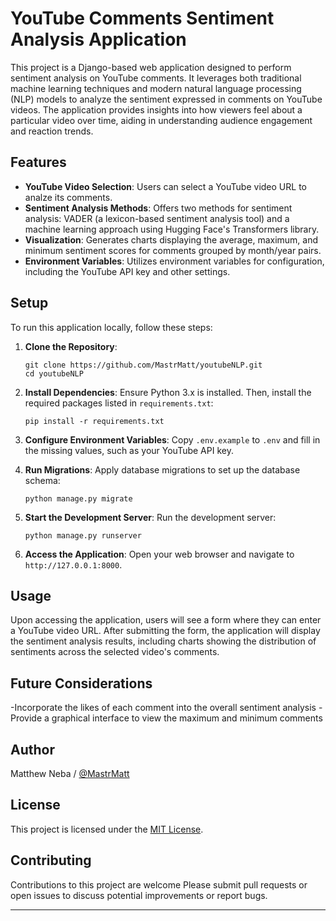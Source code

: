 # YouTube Comments Sentiment Analysis Application

This project is a Django-based web application designed to perform sentiment analysis on YouTube comments. It leverages both traditional machine learning techniques and modern natural language processing (NLP) models to analyze the sentiment expressed in comments on YouTube videos. The application provides insights into how viewers feel about a particular video over time, aiding in understanding audience engagement and reaction trends.


## Features

- **YouTube Video Selection**: Users can select a YouTube video URL to analze its comments.
- **Sentiment Analysis Methods**: Offers two methods for sentiment analysis: VADER (a lexicon-based sentiment analysis tool) and a machine learning approach using Hugging Face's Transformers library.
- **Visualization**: Generates charts displaying the average, maximum, and minimum sentiment scores for comments grouped by month/year pairs.
- **Environment Variables**: Utilizes environment variables for configuration, including the YouTube API key and other settings.

## Setup

To run this application locally, follow these steps:

1. **Clone the Repository**:
   ```
   git clone https://github.com/MastrMatt/youtubeNLP.git
   cd youtubeNLP
   ```

2. **Install Dependencies**:
   Ensure Python 3.x is installed. Then, install the required packages listed in `requirements.txt`:
   ```
   pip install -r requirements.txt
   ```

3. **Configure Environment Variables**:
   Copy `.env.example` to `.env` and fill in the missing values, such as your YouTube API key.

4. **Run Migrations**:
   Apply database migrations to set up the database schema:
   ```
   python manage.py migrate
   ```

5. **Start the Development Server**:
   Run the development server:
   ```
   python manage.py runserver
   ```

6. **Access the Application**:
   Open your web browser and navigate to `http://127.0.0.1:8000`.

## Usage

Upon accessing the application, users will see a form where they can enter a YouTube video URL. After submitting the form, the application will display the sentiment analysis results, including charts showing the distribution of sentiments across the selected video's comments.

## Future Considerations

-Incorporate the likes of each comment into the overall sentiment analysis
-Provide a graphical interface to view the maximum and minimum comments

## Author
Matthew Neba / [@MastrMatt](https://github.com/MastrMatt)

## License
This project is licensed under the [MIT License](LICENSE).

## Contributing

Contributions to this project are welcome Please submit pull requests or open issues to discuss potential improvements or report bugs.



---



